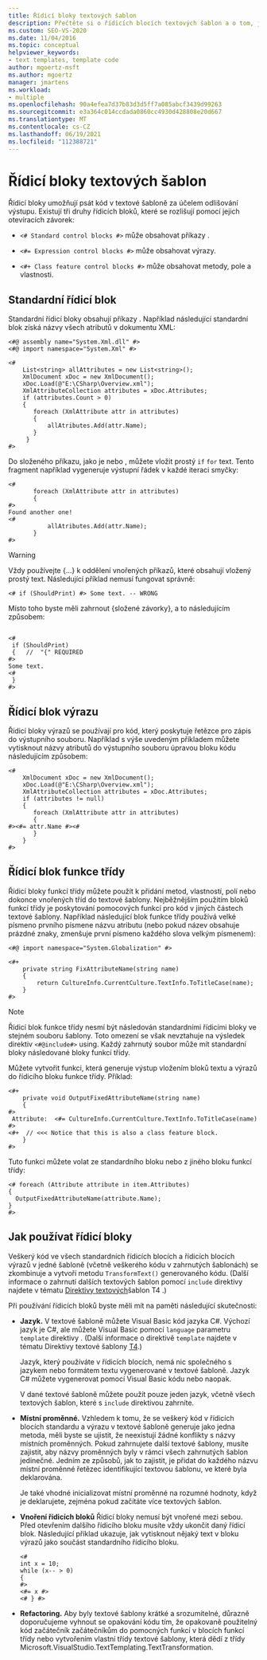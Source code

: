 ```yaml
---
title: Řídicí bloky textových šablon
description: Přečtěte si o řídicích blocích textových šablon a o tom, jak vám řídicí bloky umožňují psát kód v textové šabloně, abyste mohli měnit výstup.
ms.custom: SEO-VS-2020
ms.date: 11/04/2016
ms.topic: conceptual
helpviewer_keywords:
- text templates, template code
author: mgoertz-msft
ms.author: mgoertz
manager: jmartens
ms.workload:
- multiple
ms.openlocfilehash: 90a4efea7d37b83d3d5ff7a085abcf3439d99263
ms.sourcegitcommit: e3a364c014ccdada0860cc4930d428808e20d667
ms.translationtype: MT
ms.contentlocale: cs-CZ
ms.lasthandoff: 06/19/2021
ms.locfileid: "112388721"
---
```

# <a name="text-template-control-blocks"></a>Řídicí bloky textových šablon
Řídicí bloky umožňují psát kód v textové šabloně za účelem odlišování výstupu. Existují tři druhy řídicích bloků, které se rozlišují pomocí jejich otevíracích závorek:

- `<# Standard control blocks #>` může obsahovat příkazy .

- `<#= Expression control blocks #>` může obsahovat výrazy.

- `<#+ Class feature control blocks #>` může obsahovat metody, pole a vlastnosti.

## <a name="standard-control-block"></a>Standardní řídicí blok
 Standardní řídicí bloky obsahují příkazy . Například následující standardní blok získá názvy všech atributů v dokumentu XML:

```
<#@ assembly name="System.Xml.dll" #>
<#@ import namespace="System.Xml" #>

<#
    List<string> allAttributes = new List<string>();
    XmlDocument xDoc = new XmlDocument();
    xDoc.Load(@"E:\CSharp\Overview.xml");
    XmlAttributeCollection attributes = xDoc.Attributes;
    if (attributes.Count > 0)
    {
       foreach (XmlAttribute attr in attributes)
       {
           allAtributes.Add(attr.Name);
       }
     }
#>
```

 Do složeného příkazu, jako je nebo , můžete vložit prostý `if` `for` text. Tento fragment například vygeneruje výstupní řádek v každé iteraci smyčky:

```
<#
       foreach (XmlAttribute attr in attributes)
       {
#>
Found another one!
<#
           allAtributes.Add(attr.Name);
       }
#>
```

> [!WARNING]
> Vždy používejte {...} k oddělení vnořených příkazů, které obsahují vložený prostý text. Následující příklad nemusí fungovat správně:
>
> `<# if (ShouldPrint) #> Some text. -- WRONG`
>
> Místo toho byste měli zahrnout {složené závorky}, a to následujícím způsobem:

```

<#
 if (ShouldPrint)
 {   //  "{" REQUIRED
#>
Some text.
<#
 }
#>
```

## <a name="expression-control-block"></a>Řídicí blok výrazu
 Řídicí bloky výrazů se používají pro kód, který poskytuje řetězce pro zápis do výstupního souboru. Například s výše uvedeným příkladem můžete vytisknout názvy atributů do výstupního souboru úpravou bloku kódu následujícím způsobem:

```
<#
    XmlDocument xDoc = new XmlDocument();
    xDoc.Load(@"E:\CSharp\Overview.xml");
    XmlAttributeCollection attributes = xDoc.Attributes;
    if (attributes != null)
    {
       foreach (XmlAttribute attr in attributes)
       {
#><#= attr.Name #><#
       }
    }
#>
```

## <a name="class-feature-control-block"></a>Řídicí blok funkce třídy
 Řídicí bloky funkcí třídy můžete použít k přidání metod, vlastností, polí nebo dokonce vnořených tříd do textové šablony. Nejběžnějším použitím bloků funkcí třídy je poskytování pomocových funkcí pro kód v jiných částech textové šablony. Například následující blok funkce třídy používá velké písmeno prvního písmene názvu atributu (nebo pokud název obsahuje prázdné znaky, zmenšuje první písmeno každého slova velkým písmenem):

```
<#@ import namespace="System.Globalization" #>
```

```
<#+
    private string FixAttributeName(string name)
    {
        return CultureInfo.CurrentCulture.TextInfo.ToTitleCase(name);
    }
#>
```

> [!NOTE]
> Řídicí blok funkce třídy nesmí být následován standardními řídicími bloky ve stejném souboru šablony. Toto omezení se však nevztahuje na výsledek direktiv `<#@include#>` using. Každý zahrnutý soubor může mít standardní bloky následované bloky funkcí třídy.

 Můžete vytvořit funkci, která generuje výstup vložením bloků textu a výrazů do řídicího bloku funkce třídy. Příklad:

```
<#+
    private void OutputFixedAttributeName(string name)
    {
#>
 Attribute:  <#= CultureInfo.CurrentCulture.TextInfo.ToTitleCase(name) #>
<#+  // <<< Notice that this is also a class feature block.
    }
#>
```

 Tuto funkci můžete volat ze standardního bloku nebo z jiného bloku funkcí třídy:

```
<# foreach (Attribute attribute in item.Attributes)
{
  OutputFixedAttributeName(attribute.Name);
}
#>
```

## <a name="how-to-use-control-blocks"></a>Jak používat řídicí bloky
 Veškerý kód ve všech standardních řídicích blocích a řídicích blocích výrazů v jedné šabloně (včetně veškerého kódu v zahrnutých šablonách) se zkombinuje a vytvoří metodu `TransformText()` generovaného kódu. (Další informace o zahrnutí dalších textových šablon pomocí `include` direktivy najdete v tématu [Direktivy textových](../modeling/t4-text-template-directives.md)šablon T4 .)

 Při používání řídicích bloků byste měli mít na paměti následující skutečnosti:

- **Jazyk.** V textové šabloně můžete Visual Basic kód jazyka C#. Výchozí jazyk je C#, ale můžete Visual Basic pomocí `language` parametru `template` direktivy . (Další informace o direktivě `template` najdete v tématu Direktivy textové šablony [T4](../modeling/t4-text-template-directives.md).)

     Jazyk, který používáte v řídicích blocích, nemá nic společného s jazykem nebo formátem textu vygenerované v textové šabloně. Jazyk C# můžete vygenerovat pomocí Visual Basic kódu nebo naopak.

     V dané textové šabloně můžete použít pouze jeden jazyk, včetně všech textových šablon, které s `include` direktivou zahrníte.

- **Místní proměnné.** Vzhledem k tomu, že se veškerý kód v řídicích blocích standardu a výrazu v textové šabloně generuje jako jedna metoda, měli byste se ujistit, že neexistují žádné konflikty s názvy místních proměnných. Pokud zahrnujete další textové šablony, musíte zajistit, aby názvy proměnných byly v rámci všech zahrnutých šablon jedinečné. Jedním ze způsobů, jak to zajistit, je přidat do každého názvu místní proměnné řetězec identifikující textovou šablonu, ve které byla deklarována.

     Je také vhodné inicializovat místní proměnné na rozumné hodnoty, když je deklarujete, zejména pokud začítáte více textových šablon.

- **Vnoření řídicích bloků** Řídicí bloky nemusí být vnořené mezi sebou. Před otevřením dalšího řídicího bloku musíte vždy ukončit daný řídicí blok. Následující příklad ukazuje, jak vytisknout nějaký text v bloku výrazů jako součást standardního řídicího bloku.

    ```
    <#
    int x = 10;
    while (x-- > 0)
    {
    #>
    <#= x #>
    <# } #>
    ```

- **Refactoring.** Aby byly textové šablony krátké a srozumitelné, důrazně doporučujeme vyhnout se opakování kódu tím, že opakovaně použitelný kód začátečník začátečníkům do pomocných funkcí v blocích funkcí třídy nebo vytvořením vlastní třídy textové šablony, která dědí z třídy Microsoft.VisualStudio.TextTemplating.TextTransformation.

